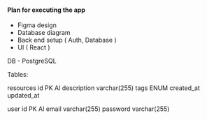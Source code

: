 #### Plan for executing the app


- Figma design
- Database diagram
- Back end setup ( Auth, Database )
- UI ( React ) 

DB - PostgreSQL

Tables:

resources
 id PK AI
 description varchar(255)
 tags ENUM
 created_at
 updated_at

user
 id PK AI
 email varchar(255)
 password varchar(255)
 